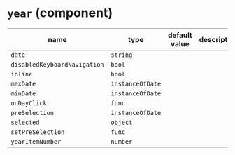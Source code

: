 # `year` (component)

| name                         | type             | default value | description |
| ---------------------------- | ---------------- | ------------- | ----------- |
| `date`                       | `string`         |               |             |
| `disabledKeyboardNavigation` | `bool`           |               |             |
| `inline`                     | `bool`           |               |             |
| `maxDate`                    | `instanceOfDate` |               |             |
| `minDate`                    | `instanceOfDate` |               |             |
| `onDayClick`                 | `func`           |               |             |
| `preSelection`               | `instanceOfDate` |               |             |
| `selected`                   | `object`         |               |             |
| `setPreSelection`            | `func`           |               |             |
| `yearItemNumber`             | `number`         |               |             |
